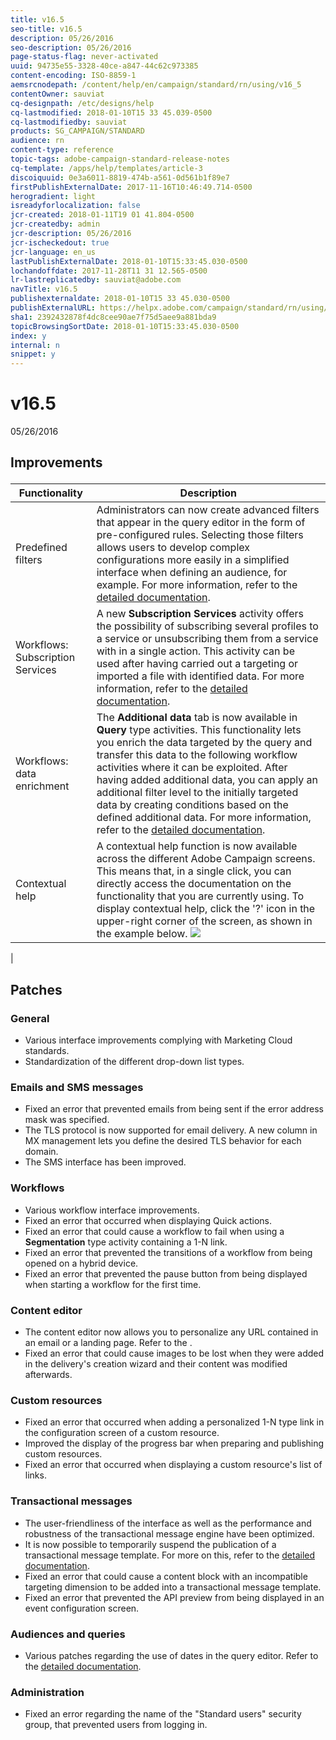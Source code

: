 ```yaml
---
title: v16.5
seo-title: v16.5
description: 05/26/2016
seo-description: 05/26/2016
page-status-flag: never-activated
uuid: 94735e55-3328-40ce-a847-44c62c973385
content-encoding: ISO-8859-1
aemsrcnodepath: /content/help/en/campaign/standard/rn/using/v16_5
contentOwner: sauviat
cq-designpath: /etc/designs/help
cq-lastmodified: 2018-01-10T15 33 45.039-0500
cq-lastmodifiedby: sauviat
products: SG_CAMPAIGN/STANDARD
audience: rn
content-type: reference
topic-tags: adobe-campaign-standard-release-notes
cq-template: /apps/help/templates/article-3
discoiquuid: 0e3a6011-8819-474b-a561-0d561b1f89e7
firstPublishExternalDate: 2017-11-16T10:46:49.714-0500
herogradient: light
isreadyforlocalization: false
jcr-created: 2018-01-11T19 01 41.804-0500
jcr-createdby: admin
jcr-description: 05/26/2016
jcr-ischeckedout: true
jcr-language: en_us
lastPublishExternalDate: 2018-01-10T15:33:45.030-0500
lochandoffdate: 2017-11-28T11 31 12.565-0500
lr-lastreplicatedby: sauviat@adobe.com
navTitle: v16.5
publishexternaldate: 2018-01-10T15 33 45.030-0500
publishExternalURL: https://helpx.adobe.com/campaign/standard/rn/using/v16_5.html
sha1: 2392432878f4dc8cee90ae7f75d5aee9a881bda9
topicBrowsingSortDate: 2018-01-10T15:33:45.030-0500
index: y
internal: n
snippet: y
---
```


# v16.5

05/26/2016

## <p>Improvements</p>

|  Functionality  | Description  |
|---|---|
|  Predefined filters  | Administrators can now create advanced filters that appear in the query editor in the form of pre-configured rules. Selecting those filters allows users to develop complex configurations more easily in a simplified interface when defining an audience, for example. For more information, refer to the [detailed documentation](../../developing/using/step-4--define-filters.md).  |
|  Workflows: Subscription Services  | A new **Subscription Services** activity offers the possibility of subscribing several profiles to a service or unsubscribing them from a service with in a single action. This activity can be used after having carried out a targeting or imported a file with identified data. For more information, refer to the [detailed documentation](../../automating/using/subscription-services.md).  |
|  Workflows: data enrichment  | The **Additional data** tab is now available in **Query** type activities. This functionality lets you enrich the data targeted by the query and transfer this data to the following workflow activities where it can be exploited. After having added additional data, you can apply an additional filter level to the initially targeted data by creating conditions based on the defined additional data. For more information, refer to the [detailed documentation](../../automating/using/query.md#enriching-data).  |
|  Contextual help  | A contextual help function is now available across the different Adobe Campaign screens. This means that, in a single click, you can directly access the documentation on the functionality that you are currently using. To display contextual help, click the '?' icon in the upper-right corner of the screen, as shown in the example below.  ![](assets/contextual_help.png)

|

## <p>Patches</p>

### <p>General</p>

* Various interface improvements complying with Marketing Cloud standards.
* Standardization of the different drop-down list types.

### <p>Emails and SMS messages</p>

* Fixed an error that prevented emails from being sent if the error address mask was specified.
* The TLS protocol is now supported for email delivery. A new column in MX management lets you define the desired TLS behavior for each domain.
* The SMS interface has been improved.

### <p>Workflows</p>

* Various workflow interface improvements.
* Fixed an error that occurred when displaying Quick actions.
* Fixed an error that could cause a workflow to fail when using a **Segmentation** type activity containing a 1-N link.
* Fixed an error that prevented the transitions of a workflow from being opened on a hybrid device. 
* Fixed an error that prevented the pause button from being displayed when starting a workflow for the first time.

### <p>Content editor</p>

* The content editor now allows you to personalize any URL contained in an email or a landing page. Refer to the .
* Fixed an error that could cause images to be lost when they were added in the delivery's creation wizard and their content was modified afterwards.

### <p>Custom resources</p>

* Fixed an error that occurred when adding a personalized 1-N type link in the configuration screen of a custom resource.
* Improved the display of the progress bar when preparing and publishing custom resources.
* Fixed an error that occurred when displaying a custom resource's list of links.

### <p>Transactional messages</p>

* The user-friendliness of the interface as well as the performance and robustness of the transactional message engine have been optimized.
* It is now possible to temporarily suspend the publication of a transactional message template. For more on this, refer to the [detailed documentation](../../channels/using/event-transactional-messages.md#suspending-a-transactional-message-publication).
* Fixed an error that could cause a content block with an incompatible targeting dimension to be added into a transactional message template.
* Fixed an error that prevented the API preview from being displayed in an event configuration screen.

### <p>Audiences and queries</p>

* Various patches regarding the use of dates in the query editor. Refer to the [detailed documentation](../../automating/using/editing-queries.md#creating-queries).

### <p>Administration</p>

* Fixed an error regarding the name of the "Standard users" security group, that prevented users from logging in.

